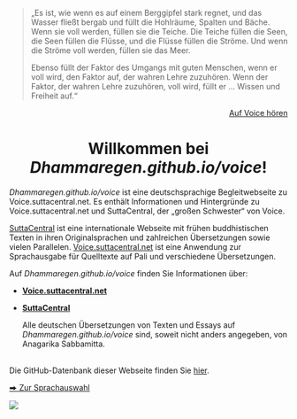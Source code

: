 > „Es ist, wie wenn es auf einem Berggipfel stark regnet, und das Wasser fließt bergab und füllt die Hohlräume, Spalten und Bäche. Wenn sie voll werden, füllen sie die Teiche. Die Teiche füllen die Seen, die Seen füllen die Flüsse, und die Flüsse füllen die Ströme. Und wenn die Ströme voll werden, füllen sie das Meer.
> 
> Ebenso füllt der Faktor des Umgangs mit guten Menschen, wenn er voll wird, den Faktor auf, der wahren Lehre zuzuhören. Wenn der Faktor, der wahren Lehre zuzuhören, voll wird, füllt er … Wissen und Freiheit auf.“
<p style="text-align: right;"><a href="https://voice.suttacentral.net/scv/index.html?r=0.34937488233542635#/sutta?search=an10.61" target="_blank">Auf Voice hören</a></p>

<h1 style="text-align:center;">Willkommen bei <em>Dhammaregen.github.io/voice</em>!</h1>

*Dhammaregen.github.io/voice* ist eine deutschsprachige Begleitwebseite zu Voice.suttacentral.net. Es enthält Informationen und Hintergründe zu Voice.suttacentral.net und SuttaCentral, der „großen Schwester“ von Voice.

<a href="https://suttacentral.net/" target="_blank">SuttaCentral</a> ist eine internationale Webseite mit frühen buddhistischen Texten in ihren Originalsprachen und zahlreichen Übersetzungen sowie vielen Parallelen. <a href="https://voice.suttacentral.net/" target="_blank">Voice.suttacentral.net</a> ist eine Anwendung zur Sprachausgabe für Quelltexte auf Pali und verschiedene Übersetzungen.

Auf *Dhammaregen.github.io/voice* finden Sie Informationen über:

- [**Voice.suttacentral.net**](/voice/de/100-intro-voice)  
- [**SuttaCentral**](/voice/de/300-intro-sc)

  Alle deutschen Übersetzungen von Texten und Essays auf <em>Dhammaregen.github.io/voice</em> sind, soweit nicht anders angegeben, von Anagarika Sabbamitta.<br><br>

Die GitHub-Datenbank dieser Webseite finden Sie <a href="https://github.com/dhammaregen/voice" target="_blank">hier</a>.  

<a href="https://sc-voice.github.io/sc-voice/" target="-blank">&#x2b95; Zur Sprachauswahl</a>

<a href="https://www.pexels.com/photo/boulder-environment-flow-landscape-464327/" target="_blank"><img src="/voice/assets/img/waterfall-large.png" class="rain-img"/></a>
